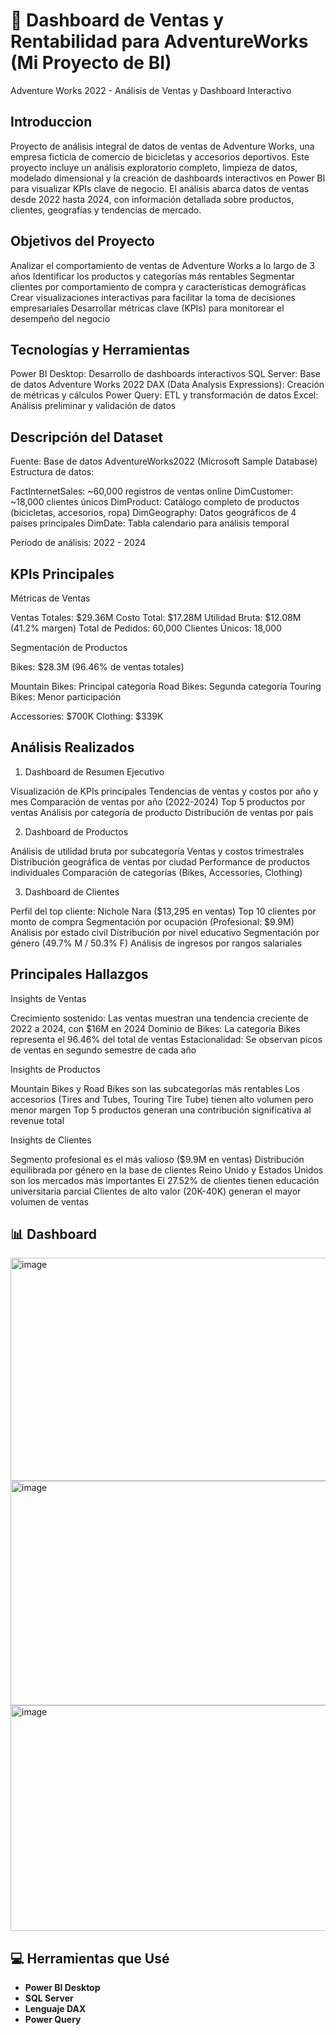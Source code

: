 # 🚀 Dashboard de Ventas y Rentabilidad para AdventureWorks (Mi Proyecto de BI)

 Adventure Works 2022 - Análisis de Ventas y Dashboard Interactivo
## Introduccion
Proyecto de análisis integral de datos de ventas de Adventure Works, una empresa ficticia de comercio de bicicletas y accesorios deportivos. Este proyecto incluye un análisis exploratorio completo, limpieza de datos, modelado dimensional y la creación de dashboards interactivos en Power BI para visualizar KPIs clave de negocio.
El análisis abarca datos de ventas desde 2022 hasta 2024, con información detallada sobre productos, clientes, geografías y tendencias de mercado.

## Objetivos del Proyecto

Analizar el comportamiento de ventas de Adventure Works a lo largo de 3 años
Identificar los productos y categorías más rentables
Segmentar clientes por comportamiento de compra y características demográficas
Crear visualizaciones interactivas para facilitar la toma de decisiones empresariales
Desarrollar métricas clave (KPIs) para monitorear el desempeño del negocio

## Tecnologías y Herramientas

Power BI Desktop: Desarrollo de dashboards interactivos
SQL Server: Base de datos Adventure Works 2022
DAX (Data Analysis Expressions): Creación de métricas y cálculos
Power Query: ETL y transformación de datos
Excel: Análisis preliminar y validación de datos

## Descripción del Dataset
Fuente: Base de datos AdventureWorks2022 (Microsoft Sample Database)
Estructura de datos:

FactInternetSales: ~60,000 registros de ventas online
DimCustomer: ~18,000 clientes únicos
DimProduct: Catálogo completo de productos (bicicletas, accesorios, ropa)
DimGeography: Datos geográficos de 4 países principales
DimDate: Tabla calendario para análisis temporal

Período de análisis: 2022 - 2024
## KPIs Principales
Métricas de Ventas

Ventas Totales: $29.36M
Costo Total: $17.28M
Utilidad Bruta: $12.08M (41.2% margen)
Total de Pedidos: 60,000
Clientes Únicos: 18,000

Segmentación de Productos

Bikes: $28.3M (96.46% de ventas totales)

Mountain Bikes: Principal categoría
Road Bikes: Segunda categoría
Touring Bikes: Menor participación


Accessories: $700K
Clothing: $339K

## Análisis Realizados
1. Dashboard de Resumen Ejecutivo

Visualización de KPIs principales
Tendencias de ventas y costos por año y mes
Comparación de ventas por año (2022-2024)
Top 5 productos por ventas
Análisis por categoría de producto
Distribución de ventas por país

2. Dashboard de Productos

Análisis de utilidad bruta por subcategoría
Ventas y costos trimestrales
Distribución geográfica de ventas por ciudad
Performance de productos individuales
Comparación de categorías (Bikes, Accessories, Clothing)

3. Dashboard de Clientes

Perfil del top cliente: Nichole Nara ($13,295 en ventas)
Top 10 clientes por monto de compra
Segmentación por ocupación (Profesional: $9.9M)
Análisis por estado civil
Distribución por nivel educativo
Segmentación por género (49.7% M / 50.3% F)
Análisis de ingresos por rangos salariales

## Principales Hallazgos
Insights de Ventas

Crecimiento sostenido: Las ventas muestran una tendencia creciente de 2022 a 2024, con $16M en 2024
Dominio de Bikes: La categoría Bikes representa el 96.46% del total de ventas
Estacionalidad: Se observan picos de ventas en segundo semestre de cada año

Insights de Productos

Mountain Bikes y Road Bikes son las subcategorías más rentables
Los accesorios (Tires and Tubes, Touring Tire Tube) tienen alto volumen pero menor margen
Top 5 productos generan una contribución significativa al revenue total

Insights de Clientes

Segmento profesional es el más valioso ($9.9M en ventas)
Distribución equilibrada por género en la base de clientes
Reino Unido y Estados Unidos son los mercados más importantes
El 27.52% de clientes tienen educación universitaria parcial
Clientes de alto valor (20K-40K) generan el mayor volumen de ventas


## 📊 Dashboard
<img width="637" height="357" alt="image" src="https://github.com/user-attachments/assets/6e30011f-4110-4db9-9d95-5706ae5097a0" />
<img width="638" height="359" alt="image" src="https://github.com/user-attachments/assets/16072082-9cb6-497f-a84f-a9d7fa9b3a5e" />
<img width="638" height="361" alt="image" src="https://github.com/user-attachments/assets/f138f845-cae3-4982-a7b2-95605ac7e67e" />



## 💻 Herramientas que Usé

* **Power BI Desktop** 
* **SQL Server** 
* **Lenguaje DAX** 
* **Power Query** 
